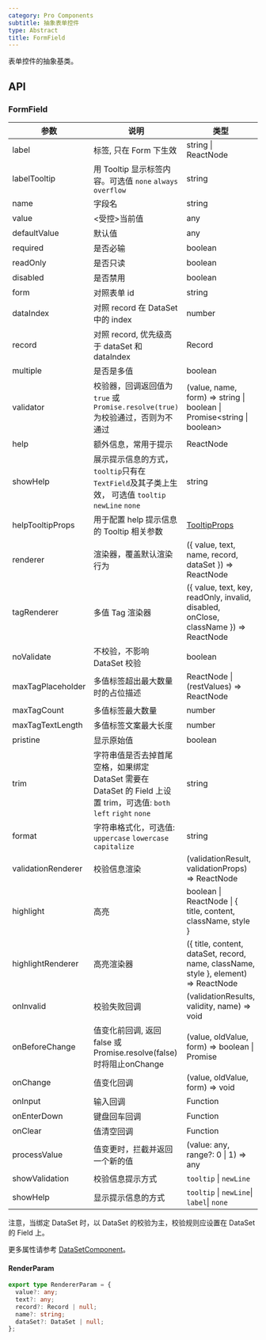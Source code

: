 ```yaml
---
category: Pro Components
subtitle: 抽象表单控件
type: Abstract
title: FormField
---
```


表单控件的抽象基类。

## API

### FormField

| 参数 | 说明 | 类型 | 默认值 |
| --- | --- | --- | --- |
| label | 标签, 只在 Form 下生效 | string \| ReactNode |  |
| labelTooltip | 用 Tooltip 显示标签内容。可选值 `none` `always` `overflow` | string | 'none' |
| name | 字段名 | string |  |
| value | <受控>当前值 | any |  |
| defaultValue | 默认值 | any |  |
| required | 是否必输 | boolean | false |
| readOnly | 是否只读 | boolean | false |
| disabled | 是否禁用 | boolean | false |
| form | 对照表单 id | string |  |
| dataIndex | 对照 record 在 DataSet 中的 index | number | ds.currentIndex |
| record | 对照 record, 优先级高于 dataSet 和 dataIndex | Record |  |
| multiple | 是否是多值 | boolean | false |
| validator | 校验器，回调返回值为`true` 或 `Promise.resolve(true)`为校验通过，否则为不通过 | (value, name, form) => string \| boolean \| Promise&lt;string \| boolean&gt; |  |
| help | 额外信息，常用于提示 | ReactNode | `undefined` |
| showHelp | 展示提示信息的方式，`tooltip`只有在`TextField`及其子类上生效， 可选值 `tooltip` `newLine` `none` | string | `newLine` |
| helpTooltipProps | 用于配置 help 提示信息的 Tooltip 相关参数 | [TooltipProps](/components-pro/tooltip#API) |  |
| renderer | 渲染器，覆盖默认渲染行为 | ({ value, text, name, record, dataSet }) => ReactNode | ({ text }) => text |
| tagRenderer | 多值 Tag 渲染器 | ({ value, text, key, readOnly, invalid, disabled, onClose, className }) => ReactNode |  |
| noValidate | 不校验，不影响 DataSet 校验 | boolean | false |
| maxTagPlaceholder | 多值标签超出最大数量时的占位描述 | ReactNode \| (restValues) => ReactNode |  |
| maxTagCount | 多值标签最大数量 | number |  |
| maxTagTextLength | 多值标签文案最大长度 | number |  |
| pristine | 显示原始值 | boolean | false |
| trim | 字符串值是否去掉首尾空格，如果绑定 DataSet 需要在 DataSet 的 Field 上设置 trim，可选值: `both` `left` `right` `none` | string | `both` |
| format | 字符串格式化，可选值: `uppercase` `lowercase` `capitalize` | string |  |
| validationRenderer | 校验信息渲染 | (validationResult, validationProps) => ReactNode |  |
| highlight | 高亮 |  boolean \| ReactNode \| { title, content, className, style  } |  |
| highlightRenderer | 高亮渲染器 | ({ title, content, dataSet, record, name, className, style }, element) => ReactNode |  |
| onInvalid | 校验失败回调 | (validationResults, validity, name) => void |  |
| onBeforeChange | 值变化前回调, 返回 false 或 Promise.resolve(false) 时将阻止onChange | (value, oldValue, form) => boolean \| Promise<boolean> |  |
| onChange | 值变化回调 | (value, oldValue, form) => void |  |
| onInput | 输入回调 | Function |  |
| onEnterDown | 键盘回车回调 | Function |  |
| onClear | 值清空回调 | Function |  |
| processValue | 值变更时，拦截并返回一个新的值 | (value: any, range?: 0 \| 1) => any |   |
| showValidation | 校验信息提示方式 | `tooltip` \| `newLine` | |
| showHelp| 显示提示信息的方式 | `tooltip` \| `newLine`\| `label`\| `none`| `newline` |

注意，当绑定 DataSet 时，以 DataSet 的校验为主，校验规则应设置在 DataSet 的 Field 上。

更多属性请参考 [DataSetComponent](/components-pro/core/#DataSetComponent)。

#### RenderParam

```ts
export type RendererParam = {
  value?: any;
  text?: any;
  record?: Record | null;
  name?: string;
  dataSet?: DataSet | null;
};
```
